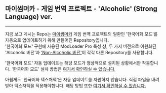 ## 마이썸머카 - 게임 번역 프로젝트 - 'Alcoholic' (Strong Language) ver.
-----
지금 보고 계시는 Repo는 [마이썸머카](http://www.amistech.com/msc/) 게임 번역 프로젝트의 일환인 '한국어화 모드'를 자동으로 업데이트하기 위해 만들어진 Repository입니다.   
'한국어화 모드' 구현에 사용된 ModLoader Pro 특성 상, 두 가지 버전으로 이원화된 'Alcoholic 버전'과 ['Non-Alcoholic 버전'](https://github.com/potatosalad775/MSC_KR_Patch_NA/)이 각각 다른 Repository를 사용합니다.

'한국어화 모드' 자동 업데이트는 해당 모드가 정상적으로 설치된 상황에서만 작동합니다. '한국어화 모드' 설치 방법은 [여기서 확인하실 수 있습니다.](https://blog.naver.com/fishnchips775/221512936848)

아쉽게도 '한국어화 텍스쳐팩'은 자동 업데이트를 지원하지 않습니다. 직접 파일을 내려받아 텍스쳐팩을 적용해야합니다. 해당 방법 또한 [여기서 확인하실 수 있습니다.](https://blog.naver.com/fishnchips775/222329742793)
